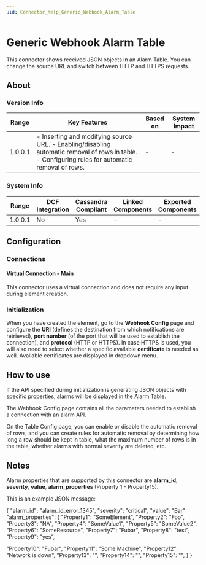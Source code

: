 ```yaml
---
uid: Connector_help_Generic_Webhook_Alarm_Table
---
```


# Generic Webhook Alarm Table

This connector shows received JSON objects in an Alarm Table. You can change the source URL and switch between HTTP and HTTPS requests.

## About

### Version Info

| **Range** | **Key Features**                                                                                                                                   | **Based on** | **System Impact** |
|-----------|----------------------------------------------------------------------------------------------------------------------------------------------------|--------------|-------------------|
| 1.0.0.1   | \- Inserting and modifying source URL. - Enabling/disabling automatic removal of rows in table. - Configuring rules for automatic removal of rows. | \-           | \-                |

### System Info

| **Range** | **DCF Integration** | **Cassandra Compliant** | **Linked Components** | **Exported Components** |
|-----------|---------------------|-------------------------|-----------------------|-------------------------|
| 1.0.0.1   | No                  | Yes                     | \-                    | \-                      |

## Configuration

### Connections

#### Virtual Connection - Main

This connector uses a virtual connection and does not require any input during element creation.

### Initialization

When you have created the element, go to the **Webhook Config** page and configure the **URI** (defines the destination from which notifications are retrieved), **port number** (of the port that will be used to establish the connection), and **protocol** (HTTP or HTTPS). In case HTTPS is used, you will also need to select whether a specific available **certificate** is needed as well. Available certificates are displayed in dropdown menu.

## How to use

If the API specified during initialization is generating JSON objects with specific properties, alarms will be displayed in the Alarm Table.

The Webhook Config page contains all the parameters needed to establish a connection with an alarm API.

On the Table Config page, you can enable or disable the automatic removal of rows, and you can create rules for automatic removal by determining how long a row should be kept in table, what the maximum number of rows is in the table, whether alarms with normal severity are deleted, etc.

## Notes

Alarm properties that are supported by this connector are **alarm_id**, **severity**, **value**, **alarm_properties** (Property 1 - Property15).

This is an example JSON message:

{
"alarm_id": "alarm_id_error_1345",
"severity": "critical",
"value": "Bar"
"alarm_properties":
{
"Property1": "SomeElement",
"Property2": "Foo",
"Property3": "NA",
"Property4": "SomeValue1",
"Property5": "SomeValue2",
"Property6": "SomeResource",
"Property7": "Fubar",
"Property8": "test",
"Property9": "yes",

"Property10": "Fubar",
"Property11": "Some Machine",
"Property12": "Network is down",
"Property13": "",
"Property14": "",
"Property15": "",
}
}
